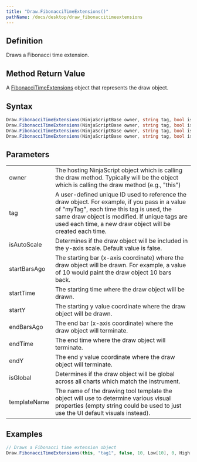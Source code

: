 ```yaml
---
title: "Draw.FibonacciTimeExtensions()"
pathName: /docs/desktop/draw_fibonaccitimeextensions
---
```


## Definition

Draws a Fibonacci time extension.

## Method Return Value

A [FibonacciTimeExtensions](/docs/desktop/fibonaccitimeextensions) object that represents the draw object.

## Syntax

```csharp
Draw.FibonacciTimeExtensions(NinjaScriptBase owner, string tag, bool isAutoScale, DateTime startTime, double startY, DateTime endTime, double endY)
Draw.FibonacciTimeExtensions(NinjaScriptBase owner, string tag, bool isAutoScale, int startBarsAgo, double startY, int endBarsAgo, double endY)
Draw.FibonacciTimeExtensions(NinjaScriptBase owner, string tag, bool isAutoScale, DateTime startTime, double startY, DateTime endTime, double endY, bool isGlobal, string templateName)
Draw.FibonacciTimeExtensions(NinjaScriptBase owner, string tag, bool isAutoScale, int startBarsAgo, double startY, int endBarsAgo, double endY, bool isGlobal, string templateName)
```

## Parameters

|                      |                                                                                                                                       |
|----------------------|---------------------------------------------------------------------------------------------------------------------------------------|
| owner                | The hosting NinjaScript object which is calling the draw method. Typically will be the object which is calling the draw method (e.g., "this") |
| tag                  | A user-defined unique ID used to reference the draw object. For example, if you pass in a value of "myTag", each time this tag is used, the same draw object is modified. If unique tags are used each time, a new draw object will be created each time. |
| isAutoScale          | Determines if the draw object will be included in the y-axis scale. Default value is false.                                           |
| startBarsAgo         | The starting bar (x-axis coordinate) where the draw object will be drawn. For example, a value of 10 would paint the draw object 10 bars back. |
| startTime            | The starting time where the draw object will be drawn.                                                                                  |
| startY               | The starting y value coordinate where the draw object will be drawn.                                                                     |
| endBarsAgo           | The end bar (x-axis coordinate) where the draw object will terminate.                                                                    |
| endTime              | The end time where the draw object will terminate.                                                                                      |
| endY                 | The end y value coordinate where the draw object will terminate.                                                                         |
| isGlobal             | Determines if the draw object will be global across all charts which match the instrument.                                              |
| templateName         | The name of the drawing tool template the object will use to determine various visual properties (empty string could be used to just use the UI default visuals instead). |

## Examples

```csharp
// Draws a Fibonacci time extension object
Draw.FibonacciTimeExtensions(this, "tag1", false, 10, Low[10], 0, High[0]);
```

